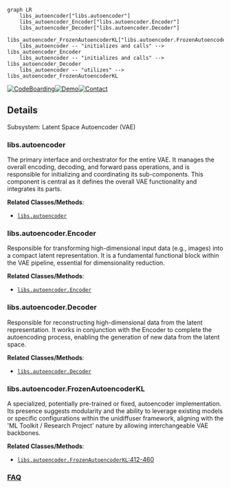 ```mermaid
graph LR
    libs_autoencoder["libs.autoencoder"]
    libs_autoencoder_Encoder["libs.autoencoder.Encoder"]
    libs_autoencoder_Decoder["libs.autoencoder.Decoder"]
    libs_autoencoder_FrozenAutoencoderKL["libs.autoencoder.FrozenAutoencoderKL"]
    libs_autoencoder -- "initializes and calls" --> libs_autoencoder_Encoder
    libs_autoencoder -- "initializes and calls" --> libs_autoencoder_Decoder
    libs_autoencoder -- "utilizes" --> libs_autoencoder_FrozenAutoencoderKL
```

[![CodeBoarding](https://img.shields.io/badge/Generated%20by-CodeBoarding-9cf?style=flat-square)](https://github.com/CodeBoarding/GeneratedOnBoardings)[![Demo](https://img.shields.io/badge/Try%20our-Demo-blue?style=flat-square)](https://www.codeboarding.org/demo)[![Contact](https://img.shields.io/badge/Contact%20us%20-%20contact@codeboarding.org-lightgrey?style=flat-square)](mailto:contact@codeboarding.org)

## Details

Subsystem: Latent Space Autoencoder (VAE)

### libs.autoencoder
The primary interface and orchestrator for the entire VAE. It manages the overall encoding, decoding, and forward pass operations, and is responsible for initializing and coordinating its sub-components. This component is central as it defines the overall VAE functionality and integrates its parts.


**Related Classes/Methods**:

- <a href="https://github.com/thu-ml/unidiffuser/blob/main/libs/autoencoder.py" target="_blank" rel="noopener noreferrer">`libs.autoencoder`</a>


### libs.autoencoder.Encoder
Responsible for transforming high-dimensional input data (e.g., images) into a compact latent representation. It is a fundamental functional block within the VAE pipeline, essential for dimensionality reduction.


**Related Classes/Methods**:

- <a href="https://github.com/thu-ml/unidiffuser/blob/main/libs/autoencoder.py" target="_blank" rel="noopener noreferrer">`libs.autoencoder.Encoder`</a>


### libs.autoencoder.Decoder
Responsible for reconstructing high-dimensional data from the latent representation. It works in conjunction with the Encoder to complete the autoencoding process, enabling the generation of new data from the latent space.


**Related Classes/Methods**:

- <a href="https://github.com/thu-ml/unidiffuser/blob/main/libs/autoencoder.py" target="_blank" rel="noopener noreferrer">`libs.autoencoder.Decoder`</a>


### libs.autoencoder.FrozenAutoencoderKL
A specialized, potentially pre-trained or fixed, autoencoder implementation. Its presence suggests modularity and the ability to leverage existing models or specific configurations within the unidiffuser framework, aligning with the 'ML Toolkit / Research Project' nature by allowing interchangeable VAE backbones.


**Related Classes/Methods**:

- <a href="https://github.com/thu-ml/unidiffuser/blob/main/libs/autoencoder.py#L412-L460" target="_blank" rel="noopener noreferrer">`libs.autoencoder.FrozenAutoencoderKL`:412-460</a>




### [FAQ](https://github.com/CodeBoarding/GeneratedOnBoardings/tree/main?tab=readme-ov-file#faq)